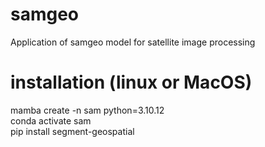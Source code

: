 # samgeo
 Application of samgeo model for satellite image processing

 # installation (linux or MacOS)
mamba create -n sam python=3.10.12  
conda activate sam  
pip install segment-geospatial  
